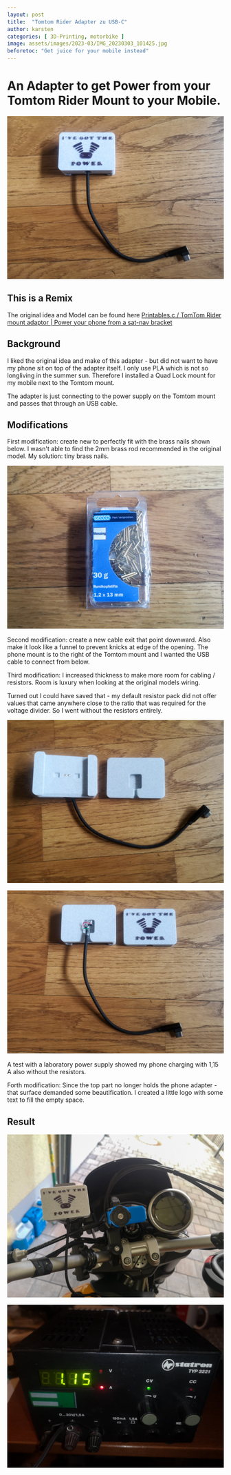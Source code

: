 ```yaml
---
layout: post
title:  "Tomtom Rider Adapter zu USB-C"
author: karsten
categories: [ 3D-Printing, motorbike ]
image: assets/images/2023-03/IMG_20230303_101425.jpg
beforetoc: "Get juice for your mobile instead"
---
```


# An Adapter to get Power from your Tomtom Rider Mount to your Mobile.

![A photograpgh of the finished adapter](/assets/images/2023-03/IMG_20230303_101425.jpg "A photograpgh of the finished adapter")

## This is a Remix

The original idea and Model can be found here
[Printables.c / TomTom Rider mount adaptor | Power your phone from a sat-nav bracket](https://www.printables.com/de/model/72591-tomtom-rider-mount-adaptor-power-your-phone-from-a)

## Background

I liked the original idea and make of this adapter - but did not want to have my phone sit on top of the adapter itself. I only use PLA which is not so longliving in the summer sun. Therefore I installed a Quad Lock mount for my mobile next to the Tomtom mount.

The adapter is just connecting to the power supply on the Tomtom mount and passes that through an USB cable.


## Modifications


First modification: create new  to perfectly fit with the brass nails shown below.
I wasn't able to find the 2mm brass rod recommended in the original model. My solution: tiny brass nails.

![A photograpgh of the brass nails used](/assets/images/2023-03/IMG_20230303_142616.jpg "A photograpgh of the brass nails used")

Second modification: create a new cable exit that point downward. Also make it look like a funnel to prevent knicks at edge of the opening.
The phone mount is to the right of the Tomtom mount and I wanted the USB cable to connect from below.

Third modification: I increased thickness to make more room for cabling / resistors. 
Room is luxury when looking at the original models wiring.

Turned out I could have saved that - my default resistor pack did not offer values that came anywhere close to the ratio that was required for the voltage divider.
So I went without the resistors entirely.

![A photograpgh of the open adapter](/assets/images/2023-03/IMG_20230303_101128.jpg "A photograpgh of the open adapter")

![A photograpgh of the open adapter](/assets/images/2023-03/IMG_20230303_101400.jpg "A photograpgh of the open adapter")

A test with a laboratory power supply showed my phone charging with 1,15 A also without the resistors.

Forth modification: Since the top part no longer holds the phone adapter - that surface demanded some beautification. I created a little logo with some text to fill the empty space.


## Result

![A photograpgh of the adapter mounted on my bike](/assets/images/2023-03/IMG_20230303_172648.jpg "A photograpgh of the adapter mounted on my bike")

![A photograpgh of the laboratory power supply measuring the charging current](/assets/images/2023-03/IMG_20230303_141049.jpg "A photograpgh of the laboratory power supply measuring the charging current")

